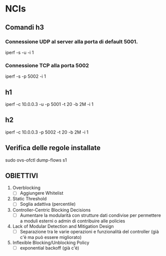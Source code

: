 # NCIs

## Comandi h3 
### Connessione UDP al server alla porta di default 5001.

iperf -s -u -i 1

### Connessione TCP alla porta 5002

iperf -s -p 5002 -i 1

## h1 
iperf -c 10.0.0.3 -u -p 5001 -t 20 -b 2M -i 1

## h2

iperf -c 10.0.0.3 -p 5002 -t 20 -b 2M -i 1

## Verifica delle regole installate
sudo ovs-ofctl dump-flows s1


## OBIETTIVI
1) Overblocking
   - [ ] Aggiungere Whitelist
2) Static Threshold
   - [ ] Soglia adattiva (percentile)
3) Controller-Centric Blocking Decisions
   - [ ] Aumentare la modularità con strutture dati condivise per permettere a moduli esterni o admin di contribuire alle policies
4) Lack of Modular Detection and Mitigation Design
   - [ ] Separazione tra le varie operazioni e funzionalità del controller (già c'è ma può essere migliorato)
5) Inflexible Blocking/Unblocking Policy
   - [ ] exponential backoff (già c'è)
